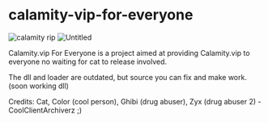 # calamity-vip-for-everyone
![calamity rip](https://user-images.githubusercontent.com/100206545/163003839-70ee9a92-201a-4ebc-8cd0-9208eb9f85a4.png)
![Untitled](https://user-images.githubusercontent.com/100206545/163390994-6bdbc6e1-7e75-415a-8ccf-9602787e1288.png)

Calamity.vip For Everyone is a project aimed at providing Calamity.vip to everyone no waiting for cat to release involved.

The dll and loader are outdated, but source you can fix and make work. (soon working dll)

Credits: 
Cat,
Color (cool person),
Ghibi (drug abuser),
Zyx (drug abuser 2) - CoolClientArchiverz ;)
